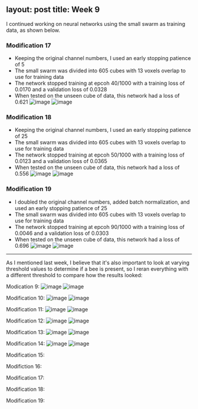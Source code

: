 layout: post
title: Week 9
---

I continued working on neural networks using the small swarm as training data, as shown below.

### Modification 17
- Keeping the original channel numbers, I used an early stopping patience of 5
- The small swarm was divided into 605 cubes with 13 voxels overlap to use for training data
- The network stopped training at epcoh 40/1000 with a training loss of 0.0170 and a validation loss of 0.0328
- When tested on the unseen cube of data, this network had a loss of 0.621
![image](https://github.com/user-attachments/assets/5039002a-f5e5-4101-a919-cb749b639722)
![image](https://github.com/user-attachments/assets/24a12a82-b8c6-49f8-aa73-d4fb552eb521)

### Modification 18
- Keeping the original channel numbers, I used an early stopping patience of 25
- The small swarm was divided into 605 cubes with 13 voxels overlap to use for training data
- The network stopped training at epcoh 50/1000 with a training loss of 0.0123 and a validation loss of 0.0365
- When tested on the unseen cube of data, this network had a loss of 0.556
![image](https://github.com/user-attachments/assets/3e35e8bc-a23c-4d5d-8efc-d125606164d7)
![image](https://github.com/user-attachments/assets/6f78cfc4-58fc-4666-8397-8da36864e2c5)

### Modification 19
- I doubled the original channel numbers, added batch normalization, and used an early stopping patience of 25
- The small swarm was divided into 605 cubes with 13 voxels overlap to use for training data
- The network stopped training at epcoh 90/1000 with a training loss of 0.0046 and a validation loss of 0.0303
- When tested on the unseen cube of data, this network had a loss of 0.696
![image](https://github.com/user-attachments/assets/f22164ab-2b83-4182-bf67-73722b6e3232)
![image](https://github.com/user-attachments/assets/0973ffe2-3116-45e8-9956-af8c1bdacca6)

-----------------------------------------------------------------------------------------------------------------------------------------------

As I mentioned last week, I believe that it's also important to look at varying threshold values to determine if a bee is present, so I reran everything with a different threshold to compare how the results looked:

Modication 9:
![image](https://github.com/user-attachments/assets/32ca4366-695a-431c-9d97-b3f8e6fe9ebd)
![image](https://github.com/user-attachments/assets/9c913bd2-8c8e-4cfc-9931-25fc10bc2ebe)

Modification 10:
![image](https://github.com/user-attachments/assets/bd9c0ab1-64a1-44a0-89c4-c9c0aacfd1da)
![image](https://github.com/user-attachments/assets/10c5024e-785b-4f16-9bf6-a6f1eb4bb8de)

Modification 11:
![image](https://github.com/user-attachments/assets/a4a6771f-ded5-4019-b0c5-5fc56348adae)
![image](https://github.com/user-attachments/assets/350cc8bc-566d-491a-93d7-c63e4cd99932)

Modification 12:
![image](https://github.com/user-attachments/assets/b6236f60-0fa7-4c33-b924-98ecb129db0f)
![image](https://github.com/user-attachments/assets/80ccefca-48b7-4a38-bf8c-e0b3001639bf)

Modification 13:
![image](https://github.com/user-attachments/assets/c139640c-e2c8-4b1b-b338-15debce1957c)
![image](https://github.com/user-attachments/assets/e6ca3c10-c6dd-475b-9b0f-de38d832ebdb)

Modification 14:
![image](https://github.com/user-attachments/assets/ab445095-1cfa-4b6c-b979-efdd3856105d)
![image](https://github.com/user-attachments/assets/2595cf21-8653-482f-9e82-7e39db45b24d)

Modification 15:



Modifiction 16:



Modification 17:



Modification 18:



Modification 19:







